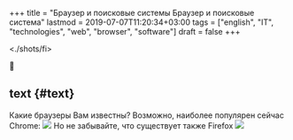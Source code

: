 +++
title = "Браузер и поисковые системы Браузер и поисковые система"
lastmod = 2019-07-07T11:20:34+03:00
tags = ["english", "IT", "technologies", "web", "browser", "software"]
draft = false
+++

<./shots/fi>

:bug: 
## text {#text}

Какие браузеры Вам известны?
Возможно, наиболее популярен сейчас Chrome:
![](https://upload.wikimedia.org/wikipedia/commons/a/a5/Google%5FChrome%5Ficon%5F(September%5F2014).svg)
Но не забывайте, что существует также Firefox
![](https://design.firefox.com/product-identity/firefox/firefox/firefox-logo.svg)
